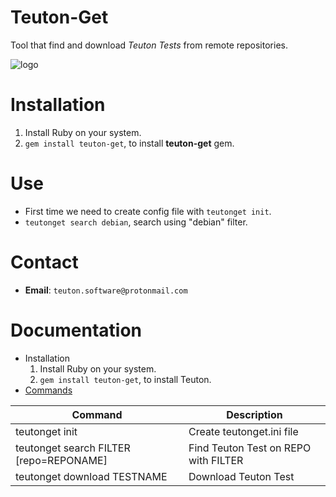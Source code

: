 
# Teuton-Get

Tool that find and download _Teuton Tests_ from remote repositories.

![logo](./docs/images/logo.png)

# Installation

1. Install Ruby on your system.
1. `gem install teuton-get`, to install **teuton-get** gem.

# Use

* First time we need to create config file with `teutonget init`.
* `teutonget search debian`, search using "debian" filter.

# Contact

* **Email**: `teuton.software@protonmail.com`

# Documentation

* Installation
    1. Install Ruby on your system.
    1. `gem install teuton-get`, to install Teuton.
* [Commands](docs/commands.md)

| Command        | Description |
| -------------- | ------------------------- |
| teutonget init | Create teutonget.ini file |
| teutonget search FILTER [repo=REPONAME]| Find Teuton Test on REPO with FILTER |
| teutonget download TESTNAME | Download Teuton Test |


